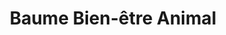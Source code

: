 ---
title: "Baume Bien-être Animal"
url: /baume-les-dames/baume-bien-etre-animal/
shop: toilettage des animaux
---